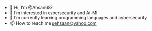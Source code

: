 - 👋 Hi, I’m @Ahsan687
- 👀 I’m interested in cybersecurity and Ai-Ml
- 🌱 I’m currently learning programming languages and cybersecurity
- 📫 How to reach me uehsaan@yahoo.com

<!---
Ahsan687/Ahsan687 is a ✨ special ✨ repository because its `README.md` (this file) appears on your GitHub profile.
You can click the Preview link to take a look at your changes.
--->
